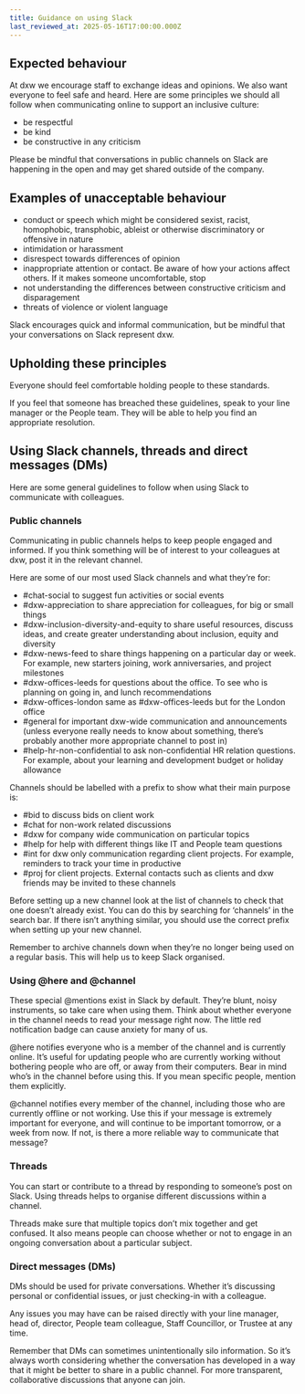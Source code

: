 ```yaml
---
title: Guidance on using Slack
last_reviewed_at: 2025-05-16T17:00:00.000Z
---
```

## Expected behaviour

At dxw we encourage staff to exchange ideas and opinions. We also want everyone to feel safe and heard. Here are some principles we should all follow when communicating online to support an inclusive culture:

* be respectful
* be kind
* be constructive in any criticism

Please be mindful that conversations in public channels on Slack are happening in the open and may get shared outside of the company.

## Examples of unacceptable behaviour

* conduct or speech which might be considered sexist, racist, homophobic, transphobic, ableist or otherwise discriminatory or offensive in nature
* intimidation or harassment
* disrespect towards differences of opinion
* inappropriate attention or contact. Be aware of how your actions affect others. If it makes someone uncomfortable, stop
* not understanding the differences between constructive criticism and disparagement
* threats of violence or violent language

Slack encourages quick and informal communication, but be mindful that your conversations on Slack represent dxw.

## Upholding these principles

Everyone should feel comfortable holding people to these standards. 

If you feel that someone has breached these guidelines, speak to your line manager or the People team. They will be able to help you find an appropriate resolution.

## Using Slack channels, threads and direct messages (DMs)

Here are some general guidelines to follow when using Slack to communicate with colleagues. 

### Public channels

Communicating in public channels helps to keep people engaged and informed. If you think something will be of interest to your colleagues at dxw, post it in the relevant channel. 

Here are some of our most used Slack channels and what they’re for:

* \#chat-social to suggest fun activities or social events
* \#dxw-appreciation to share appreciation for colleagues, for big or small things
* \#dxw-inclusion-diversity-and-equity to share useful resources, discuss ideas, and create greater understanding about inclusion, equity and diversity
* \#dxw-news-feed to share things happening on a particular day or week. For example, new starters joining, work anniversaries, and project milestones
* \#dxw-offices-leeds for questions about the office. To see who is planning on going in, and lunch recommendations
* \#dxw-offices-london same as #dxw-offices-leeds but for the London office
* \#general for important dxw-wide communication and announcements (unless everyone really needs to know about something, there’s probably another more appropriate channel to post in)
* \#help-hr-non-confidential to ask non-confidential HR relation questions. For example, about your learning and development budget or holiday allowance

Channels should be labelled with a prefix to show what their main purpose is:

* \#bid to discuss bids on client work
* \#chat for non-work related discussions
* \#dxw for company wide communication on particular topics
* \#help for help with different things like IT and People team questions
* \#int for dxw only communication regarding client projects. For example, reminders to track your time in productive
* \#proj for client projects. External contacts such as clients and dxw friends may be invited to these channels 

Before setting up a new channel look at the list of channels to check that one doesn’t already exist. You can do this by searching for ‘channels’ in the search bar. If there isn’t anything similar, you should use the correct prefix when setting up your new channel. 

Remember to archive channels down when they’re no longer being used on a regular basis. This will help us to keep Slack organised. 

### Using @here and @channel

These special @mentions exist in Slack by default. They’re blunt, noisy instruments, so take care when using them. Think about whether everyone in the channel needs to read your message right now. The little red notification badge can cause anxiety for many of us.

@here notifies everyone who is a member of the channel and is currently online. It’s useful for updating people who are currently working without bothering people who are off, or away from their computers. Bear in mind who’s in the channel before using this. If you mean specific people, mention them explicitly.

@channel notifies every member of the channel, including those who are currently offline or not working. Use this if your message is extremely important for everyone, and will continue to be important tomorrow, or a week from now. If not, is there a more reliable way to communicate that message?

### Threads

You can start or contribute to a thread by responding to someone’s post on Slack. Using threads helps to organise different discussions within a channel. 

Threads make sure that multiple topics don’t mix together and get confused. It also means people can choose whether or not to engage in an ongoing conversation about a particular subject. 

### Direct messages (DMs)

DMs should be used for private conversations. Whether it’s discussing personal or confidential issues, or just checking-in with a colleague. 

Any issues you may have can be raised directly with your line manager, head of, director, People team colleague, Staff Councillor, or Trustee at any time.

Remember that DMs can sometimes unintentionally silo information. So it’s always worth considering whether the conversation has developed in a way that it might be better to share in a public channel. For more transparent, collaborative discussions that anyone can join.